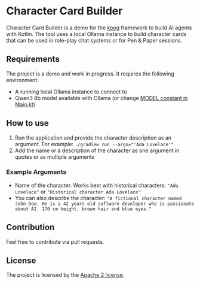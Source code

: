 # Character Card Builder
Character Card Builder is a demo for the [koog](https://github.com/JetBrains/koog) framework to build AI agents with Kotlin.
The tool uses a local Ollama instance to build character cards that can be used in role-play chat systems or for Pen & Paper sessions.

## Requirements
The project is a demo and work in progress. It requires the following environment:
- A running local Ollama instance to connect to
- Qwen3 8b model available with Ollama (or change [MODEL constant in Main.kt](src/main/kotlin/de/dbaelz/ccb/Main.kt))

## How to use
1. Run the application and provide the character description as an argument. For example: `./gradlew run --args="'Ada Lovelace'"`
2. Add the name or a description of the character as one argument in quotes or as multiple arguments

### Example Arguments
- Name of the character. Works best with historical characters: `"Ada Lovelace"` or `"Historical character Ada Lovelace"`
- You can also describe the character: `"A fictional character named John Doe. He is a 42 years old software developer who is passionate about AI. 170 cm height, brown hair and blue eyes."`

## Contribution
Feel free to contribute via pull requests.

## License
The project is licensed by the [Apache 2 license](LICENSE).